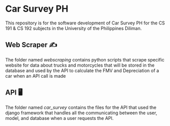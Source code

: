 # Car Survey PH
This repository is for the software development of Car Survey PH for the CS 191 & CS 192 subjects in the University of the Philippines Diliman.

## Web Scraper :writing_hand:
The folder named *webscraping* contains python scripts that scrape specific website for data about trucks and motorcycles
that will be stored in the database and used by the API to calculate the FMV and Depreciation of a car when an API call is made

## API :desktop_computer:
The folder named *car_survey* contains the files for the API that used the django framework that handles all the communicating between the user, model, and database when a user requests the API.
